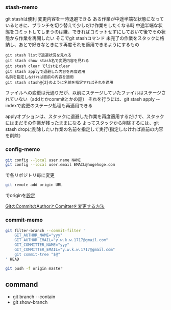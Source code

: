 ### stash-memo

git stashは便利
変更内容を一時退避できる
ある作業が中途半端な状態になっているときに、ブランチを切り替えて少しだけ作業をしたくなる時
中途半端な状態をコミットしてしまうのは嫌、できればコミットせずにしておいて後でその状態から作業を再開したい
そこでgit stashコマンド
未完了の作業をスタックに格納し、あとで好きなときにサ再度それを適用できるようにするもの

```
git stash listで退避状況を見れる
git stash show stash名で変更内容を見れる
git stash clear でlistをclear
git stash applyで退避した内容を再度適用
名前を指定しなければ直前の内容を適用
git stash stash@{2}のように名前を指定すればそれを適用
```

ファイルへの変更は元通りだが、以前にステージしていたファイルはステージされていない（addとかcommitとかの話）
それを行うには、git stash apply --indexで変更のステージ処理も再適用できる

applyオプションは、スタックに退避した作業を再度適用するだけで、スタックにはまだその作業が残ったままになる
よってスタックから削除するには、git stash dropに削除したい作業の名前を指定して実行(指定しなければ直前の内容を削除）


### config-memo

```sh
git config --local user.name NAME
git config --local user.email EMAIL@hogehoge.com
```

で各リポジトリ毎に変更

```sh
git remote add origin URL
```

でoriginを[設定](http://qiita.com/masakinihirota/items/4fe8596a76adeb6a8cbf)


[GitのCommitのAuthorとComitterを変更する方法](http://qiita.com/sea_mountain/items/d70216a5bc16a88ed932)

### commit-memo

```sh
git filter-branch --commit-filter '
    GIT_AUTHOR_NAME="yyy"
    GIT_AUTHOR_EMAIL="y.w.k.w.1717@gmail.com"
    GIT_COMMITTER_NAME="yyy"
    GIT_COMMITTER_EMAIL="y.w.k.w.1717@gmail.com"
    git commit-tree "$@"
' HEAD
```

```sh
git push -f origin master
```

## command
- git branch --contain <commit hash>
- git show-branch <commit hash>
